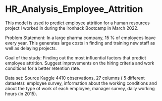 # HR_Analysis_Employee_Attrition

This model is used to predict employee attrition for a human resources project I worked in during the Ironhack Bootcamp in March 2022. 

Problem Statement: In a large pharma company, 15 % of employees leave every year. This generates large costs in finding and training new staff as well as delaying projects.

Goal of the study: Finding out the most influential factors that predict employee attrition. Suggest improvements on the hiring criteria and work conditions for a better retention rate.

Data set: Source Kaggle 4410 observations, 27 columns ( 5 different datasets): employee survey, information about the working conditions and about the type of work of each employee, manager survey, daily working hours (in 2015).
